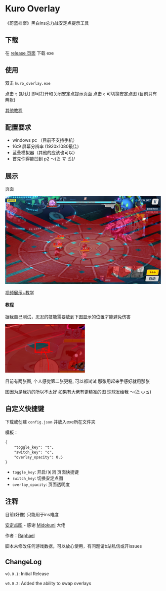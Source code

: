 # Kuro Overlay
《蔚蓝档案》黑白ins总力战安定点提示工具

## 下载
在 [release 页面](https://github.com/raphaeIl/KuroOverlay/releases) 下载 exe

## 使用
双击 `kuro_overlay.exe`

点击 `t` (默认) 即可打开和关闭安定点提示页面
点击 `c` 可切换安定点图 (目前只有两张)

[其他教程](#教程)

## 配置要求
* windows pc （目前不支持手机）
* 16:9 屏幕分辨率 (1920x1080最佳)
* 蓝叠模拟器（其他的应该也可以）
* 首先你得能凹到 p2 ～(≧ ∇ ≦)/

## 展示
页面

![alt text](https://github.com/raphaeIl/KuroOverlay/blob/main/preview/preview.png)

[视频展示+教学](https://www.bilibili.com/video/BV1vu4m1w7oe)

#### 教程

据我自己测试，忍忍的技能需要放到下图显示的位置才能避免伤害

![alt text](https://github.com/raphaeIl/KuroOverlay/blob/main/preview/preview2.png)

目前有两张图, 个人感觉第二张更稳, 可以都试试 那张用起来手感好就用那张

图因为是我扒的所以不太好 如果有大佬有更精准的图 球球发给我 ～(≧ ω ≦)

## 自定义快捷键
下载或创建 `config.json` 并放入exe所在文件夹

模板：
```
{
    "toggle_key": "t",
    "switch_key": "c",
    "overlay_opacity": 0.5
}
```

- `toggle_key`: 开启/关闭 页面快捷键
- `switch_key`: 切换安定点图
- `overlay_opacity`: 页面透明度

## 注释
目前(好像) 只能用于ins难度

[安定点图](https://twitter.com/Midokuni_Mido/status/1575152057438261248) - 感谢 
[Midokuni](https://twitter.com/Midokuni_Mido) 大佬

作者：[Raphael](https://space.bilibili.com/1270793735) 

脚本未修改任何游戏数据，可以放心使用，有问题请b站私信或开issues

## ChangeLog
`v0.0.1`: Initial Release

`v0.0.2`: Added the ability to swap overlays

